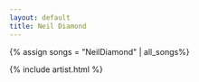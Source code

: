 ```yaml
---
layout: default
title: Neil Diamond
---
```

{% assign songs = "NeilDiamond" | all_songs%}

{% include artist.html %}